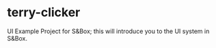 # terry-clicker
UI Example Project for S&amp;Box; this will introduce you to the UI system in S&amp;Box.
